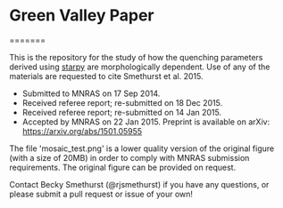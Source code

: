 # Green Valley Paper
=======

This is the repository for the study of how the quenching parameters derived using [starpy](https://www.github.com/zooniverse/starpy) are morphologically dependent. 
Use of any of the materials are requested to cite Smethurst et al. 2015.

* Submitted to MNRAS on 17 Sep 2014.
* Received referee report; re-submitted on 18 Dec 2015.
* Received referee report; re-submitted on 14 Jan 2015.
* Accepted by MNRAS on 22 Jan 2015. Preprint is available on arXiv: https://arxiv.org/abs/1501.05955

The file 'mosaic_test.png' is a lower quality version of the original figure (with a size of 20MB) in order to comply with MNRAS submission requirements. The original figure can be provided on request. 

Contact Becky Smethurst (@rjsmethurst) if you have any questions, or please submit a pull request or issue of your own!
